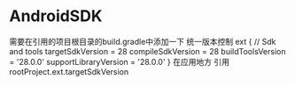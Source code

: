 # AndroidSDK
需要在引用的项目根目录的build.gradle中添加一下 统一版本控制
ext {
    // Sdk and tools
    targetSdkVersion = 28
    compileSdkVersion = 28
    buildToolsVersion = '28.0.0'
    supportLibraryVersion = '28.0.0'
}
在应用地方 引用  rootProject.ext.targetSdkVersion
